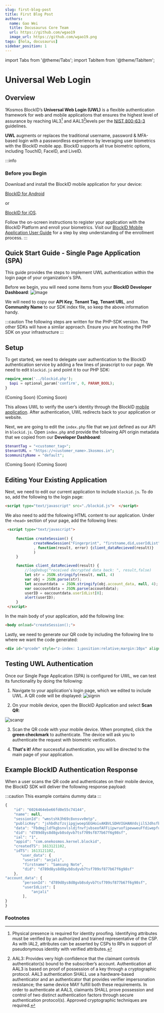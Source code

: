 ```yaml
---
slug: first-blog-post
title: First Blog Post
authors:
  name: Gao Wei
  title: Docusaurus Core Team
  url: https://github.com/wgao19
  image_url: https://github.com/wgao19.png
tags: [hola, docusaurus]
sidebar_position: 1
---
```


import Tabs from '@theme/Tabs';
import TabItem from '@theme/TabItem';

# Universal Web Login

## Overview



1Kosmos BlockID’s **Universal Web Login (UWL)** is a flexible authentication framework for web and mobile applications that ensures the highest level of assurance by reaching IAL3[^1] and AAL3[^2]levels per the [NIST 800-63-3](https://doi.org/10.6028/NIST.SP.800-63-3) guidelines. 

**UWL** augments or replaces the traditional username, password & MFA-based login with a passwordless experience by leveraging user biometrics with the BlockID mobile app. BlockID supports all true biometric options, including TouchID, FaceID, and LiveID.

:::info
### Before you Begin
Download and install the BlockID mobile application for your device: 

[BlockID for Android](https://play.google.com/store/apps/details?id=com.onekosmos.kernel.blockid)

 or 

[BlockID for iOS](https://apps.apple.com/us/app/blockid/id1539421428). 

Follow the on-screen instructions to register your application with the BlockID Platform and enroll your biometrics. Visit our [BlockID Mobile Application User Guide](https://1kosmos.document360.io/docs/blockid-mobile-application-user-guide#EnrollBio) for a step by step understanding of the enrollment process.
:::

## Quick Start Guide - Single Page Application (SPA)
This guide provides the steps to implement UWL authentication within the login page of your organization's SPA.

Before we begin, you will need some items from your **BlockID Developer Dashboard**:
![image](../../static/img/uwl/uwlapi.png)

We will need to copy our **API Key**, **Tenant Tag**, **Tenant URL**, and **Community Name** to our 
SDK index file, so keep the above information handy. 

:::caution
The following steps are written for the PHP-SDK version. The other SDKs will have a similar approach. Ensure you are hosting the PHP SDK on your infrastructure 
:::

## Setup
To get started, we need to delegate user authentication to the BlockID authentication service by adding a few lines of javascript to our page. We need to edit `blockid.js` and point it to our PHP SDK: 


<Tabs groupId="operating-systems">
  <TabItem value="php" label="PHP">  

```php title=src/blockid.php 
require_once('../blockid.php');
  $api = optional_param('confirm', 0, PARAM_BOOL);
}
```
</TabItem>
  <TabItem value="js" label="JavaScript" className="gray-text">
(Coming Soon)
</TabItem>
  <TabItem value="node" label="NodeJS" className="gray-text">
(Coming Soon)
</TabItem>
</Tabs>

This allows UWL to verify the user’s identity through the BlockID [mobile application](https://docs.1kosmos.com/docs/blockid-mobile-application-user-guide). After authentication, UWL  redirects back to your application or website. 

Next, we are going to edit the `index.php` file that we just defined as our API in `blockid.js`. Open `index.php` and provide the following API origin metadata that we copied from our **Developer Dashboard**:


<Tabs groupId="operating-systems">
 <TabItem value="php" label="PHP">

 ```php title=src/index.php 
 $tenantTag = "<customer_tag>";
 $tenantURL = "https://<customer_name>.1kosmos.in";
 $communityName = "default";
 ```
 </TabItem>
 <TabItem value="js" label="JavaScript" className="gray-text">
(Coming Soon)
 </TabItem>
 <TabItem value="node" label="NodeJS" className="gray-text">
(Coming Soon)
 </TabItem>
</Tabs>

##  Editing Your Existing Application

Next, we need to edit our current application to include `blockid.js`. To do so, add the following to the login page:
```html
<script type="text/javascript" src="./blockid.js">  </script>
```
We also need to add the following HTML content to our application. Under the `<head>` section of your page, add the following lines:

```html
 <script type="text/javascript">
 
     function createSession() {
             createNewSession("Fingerprint", "firstname,did,userIdList", "qrcode",null 
             , function(result, error) {client_dataRecieved(result)}
             )
     }

     function client_dataRecieved(result) {
         //logDebug("received decrypted data back: ", result,false)
         let str = JSON.stringify(result, null, 4)
         var obj = JSON.parse(str);
         let accountdata  = JSON.stringify(obj.account_data, null, 4);
         var oaccountdata = JSON.parse(accountdata);
         userID = oaccountdata.userIdList[0];
         alert(userID);
     }
 </script>
```

In the main body of your application, add the following line:
```html
<body onload="createSession();">
  ```
  
 Lastly, we need to generate our QR code by including the following line to where we want the code generated:
 ```html
 <div id="qrcode" style="z-index: 1;position:relative;margin:10px" align="center"> </div>
```


## Testing UWL Authentication
  
Once our Single Page Application (SPA) is configured for UWL, we can test its functionality by doing the following:

1. Navigate to your application's login page, which we edited to include UWL. A QR code will be displayed:
![signin](../../static/img/uwl/signin.png)

2. On your mobile device, open the BlockID Application and select **Scan QR**:

![scanqr](../../static/img/uwl/scanqr.png)

3. Scan the QR code with your mobile device. When prompted, click the **green checkmark** to authenticate. The device will ask you to authenticate the request with biometric verification. 


4. **That's it!** After successful authentication, you will be directed to the main page of your application. 

## Example BlockID Authentication Response   

When a user scans the QR code and authenticates on their mobile device, the BlockID SDK will deliver the following response payload: 

:::caution
This example contains dummy data
:::

```javascript
{
    "id": "6026464ebe66fd0e55c74144",
    "name": null,
    "sessionId": "wmstshk3h69c8xnsvv0etp",
    "publicKey": "jshbdhzfzsjipgjwoepSEGHoivAKBVLSDHVIGHANVdsjilSJdhsfbgAKJFHlajsFGSDJKFBJSDGFZESFODGJBVESJLJSFVKSAKF",
    "data": "FbdmgjldfkgbsnvlsldjfnvfjvbseofAFFiipwruofipewweuFfdiwepfuiwvdcbEjdpiaoufhuwioeadklhcfjbjdsDSkjfvhesoigvdjbjoifvhesufiwDFrsguhfsklfiorushfvbxkjigjslhidjxviodufjkxvbiseodufhvisfdepirouyfuosfidlxj",
    "did": "d789d8ys8d8gvb8sdyvb7tsf709sf877b67f6g98sf",
    "ial": "1",
    "appid": "com.onekosmos.kernel.blockid",
    "createdTS": 1613121102,
    "idTS": 1613121102,
       "user_data": {
        "userid": "anjali",
        "firstname": "Samsung Note",
        "did": "d789d8ys8d8gvb8sdyvb7tsf709sf877b67f6g98sf"
    },
"account_data": {
        "personId": "d789d8ys8d8gvb8sdyvb7tsf709sf877b67f6g98sf",
        "userIdList": [
            "anjali"
        ],
}
}
```
### Footnotes

[^1]:Physical presence is required for identity proofing. Identifying attributes must be verified by an authorized and trained representative of the CSP. As with IAL2, attributes can be asserted by CSPs to RPs in support of pseudonymous identity with verified attributes.

[^2]:AAL3: Provides very high confidence that the claimant controls authenticator(s) bound to the subscriber’s account. Authentication at AAL3 is based on proof of possession of a key through a cryptographic protocol. AAL3 authentication SHALL use a hardware-based authenticator and an authenticator that provides verifier impersonation resistance; the same device MAY fulfill both these requirements. In order to authenticate at AAL3, claimants SHALL prove possession and control of two distinct authentication factors through secure authentication protocol(s). Approved cryptographic techniques are required.
